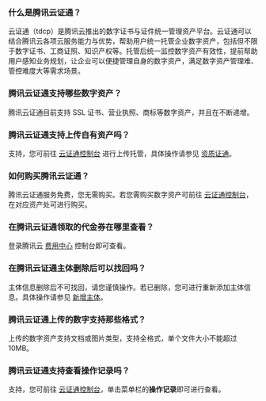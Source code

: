 ### 什么是腾讯云证通？			
云证通（tdcp）是腾讯云推出的数字证书与证件统一管理资产平台。云证通可以结合腾讯云各项云服务能力与优势，帮助用户统一托管企业数字资产，包括但不限于数字证书、工商证照、知识产权等。托管后统一监控数字资产有效性，提前帮助用户感知业务规划，让企业可以便捷管理自身的数字资产，满足数字资产管理难、管控难度大等需求场景。

### 腾讯云证通支持哪些数字资产？
腾讯云证通目前支持 SSL 证书、营业执照、商标等数字资产，并且在不断递增。

### 腾讯云证通支持上传自有资产吗？
支持，您可前往 [云证通控制台](https://console.cloud.tencent.com/tdcp) 进行上传托管，具体操作请参见 [资质证通](https://cloud.tencent.com/document/product/1470/60203)。

### 如何购买腾讯云证通？
腾讯云证通服务免费，您无需购买。若您需购买数字资产可前往 [云证通控制台](https://console.cloud.tencent.com/tdcp)，在对应资产处可进行购买。

### 在腾讯云证通领取的代金券在哪里查看？
登录腾讯云 [费用中心](https://console.cloud.tencent.com/expense/voucher) 控制台即可查看。

### 在腾讯云证通主体删除后可以找回吗？
主体信息删除后不可找回，请您谨慎操作。若已删除，您可进行重新添加主体信息。具体操作请参见 [新增主体](https://tcloud-doc.isd.com/document/product/1470/60199#.E6.96.B0.E5.A2.9E.E4.B8.BB.E4.BD.93)。

### 腾讯云证通上传的数字支持那些格式？
上传的数字资产支持文档或图片类型，支持全格式，单个文件大小不能超过10MB。

### 腾讯云证通支持查看操作记录吗？
支持，您可前往 [云证通控制台](https://console.cloud.tencent.com/tdcp)，单击菜单栏的**操作记录**即可进行查看。


